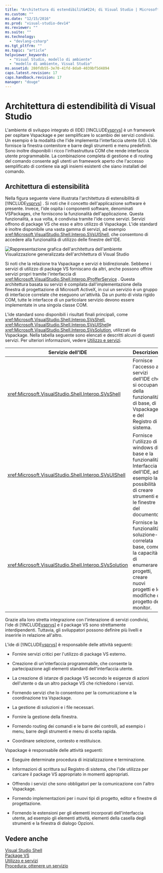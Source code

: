 ```yaml
---
title: "Architettura di estendibilit&#224; di Visual Studio | Microsoft Docs"
ms.custom: ""
ms.date: "12/15/2016"
ms.prod: "visual-studio-dev14"
ms.reviewer: ""
ms.suite: ""
ms.technology: 
  - "devlang-csharp"
ms.tgt_pltfrm: ""
ms.topic: "article"
helpviewer_keywords: 
  - "Visual Studio, modello di ambiente"
  - "modello di ambiente, Visual Studio"
ms.assetid: 280fdb55-3e70-41fd-8da0-4039bf5d4894
caps.latest.revision: 17
caps.handback.revision: 17
manager: "douge"
---
```

# Architettura di estendibilit&#224; di Visual Studio
L'ambiente di sviluppo integrato di \(IDE\) [!INCLUDE[vsprvs](../code-quality/includes/vsprvs_md.md)] è un framework per ospitare Vspackage e per semplificare lo scambio dei servizi condivisi.  Un esempio è la modalità che l'ide implementa l'interfaccia utente \(UI\).  L'ide fornisce la finestra contenitore e barre degli strumenti e menu predefiniti.  Sono inoltre disponibili i ricco l'infrastruttura COM che rende interfaccia utente programmabile.  La combinazione completa di gestione e di routing del comando consente agli utenti un framework aperto che l'accesso semplificato di contiene sia agli insiemi esistenti che siano installati del comando.  
  
## Architettura di estensibilità  
 Nella figura seguente viene illustrata l'architettura di estensibilità di [!INCLUDE[vsprvs](../code-quality/includes/vsprvs_md.md)] .  Si noti che il concetto dell'applicazione software è presente.  Invece, l'ide ospita i componenti software, denominati VSPackages, che forniscono la funzionalità dell'applicazione.  Questa funzionalità, a sua volta, è condivisa tramite l'ide come servizi.  Servizi offrono di package VS che esso e altro utilizzo di Vspackage.  L'ide standard è inoltre disponibile una vasta gamma di servizi, ad esempio <xref:Microsoft.VisualStudio.Shell.Interop.SVsUIShell>, che consentono di accedere alla funzionalità di utilizzo delle finestre dell'IDE.  
  
 ![Rappresentazione grafica dell'architettura dell'ambiente](~/extensibility/internals/media/environment.gif "environment")  
Visualizzazione generalizzata dell'architettura di Visual Studio  
  
 Si noti che la relazione tra Vspackage e servizi è bidirezionale.  Sebbene i servizi di utilizzo di package VS forniscano da altri, anche possono offrire servizi propri tramite l'interfaccia di <xref:Microsoft.VisualStudio.Shell.Interop.IProfferService> .  Questa architettura basata su servizi è compilata dall'implementazione della finestra di progettazione di Microsoft ActiveX, in cui un servizio è un gruppo di interfacce correlate che eseguono un'attività.  Da un punto di vista rigido COM, tutte le interfacce di un particolare servizio devono essere implementate in una singola classe COM.  
  
 L'ide standard sono disponibili i risultati finali principali, come <xref:Microsoft.VisualStudio.Shell.Interop.SVsShell>, <xref:Microsoft.VisualStudio.Shell.Interop.SVsUIShell>e <xref:Microsoft.VisualStudio.Shell.Interop.SVsSolution>, utilizzati da Vspackage.  Nella tabella seguente sono elencati e descritti alcuni di questi servizi.  Per ulteriori informazioni, vedere [Utilizzo e servizi](../extensibility/using-and-providing-services.md).  
  
|Servizio dell'IDE|Descrizione|  
|-----------------------|-----------------|  
|<xref:Microsoft.VisualStudio.Shell.Interop.SVsShell>|Fornisce l'accesso ai servizi dell'IDE che si occupano della funzionalità di base, di Vspackage e del Registro di sistema.|  
|<xref:Microsoft.VisualStudio.Shell.Interop.SVsUIShell>|Fornisce l'utilizzo di windows di base e la funzionalità Interfaccia dell'IDE, ad esempio la possibilità di creare strumenti e le finestre del documento.|  
|<xref:Microsoft.VisualStudio.Shell.Interop.SVsSolution>|Fornisce la funzionalità soluzione\-correlata base, come la capacità di enumerare i progetti, creare nuovi progetti e le modifiche di progetto del monitor.|  
  
 Grazie alla loro stretta integrazione con l'interazione di servizi condivisi, l'ide di [!INCLUDE[vsprvs](../code-quality/includes/vsprvs_md.md)] e il package VS sono strettamente interdipendenti.  Tuttavia, gli sviluppatori possono definire più livelli e inserirle in relazione all'altro.  
  
 L'ide di [!INCLUDE[vsprvs](../code-quality/includes/vsprvs_md.md)] è responsabile delle attività seguenti:  
  
-   Fornire servizi critici per l'utilizzo di package VS esterno.  
  
-   Creazione di un'interfaccia programmabile, che consente la partecipazione agli elementi standard dell'interfaccia utente.  
  
-   La creazione di istanze di package VS secondo le esigenze di azioni dell'utente o da un altro package VS che richiedono i servizi.  
  
-   Fornendo servizi che lo consentono per la comunicazione e la coordinazione tra Vspackage.  
  
-   La gestione di soluzioni e i file necessari.  
  
-   Fornire la gestione della finestra.  
  
-   Fornendo routing dei comandi e le barre dei controlli, ad esempio i menu, barre degli strumenti e menu di scelta rapida.  
  
-   Coordinare selezione, contesto e restituisce.  
  
 Vspackage è responsabile delle attività seguenti:  
  
-   Eseguire determinate procedura di inizializzazione e terminazione.  
  
-   Informazioni di scrittura sul Registro di sistema, che l'ide utilizza per caricare il package VS appropriato in momenti appropriati.  
  
-   Offrendo i servizi che sono obbligatori per la comunicazione con l'altro Vspackage.  
  
-   Fornendo implementazioni per i nuovi tipi di progetto, editor e finestre di progettazione.  
  
-   Fornendo le estensioni per gli elementi incorporati dell'interfaccia utente, ad esempio gli elementi attività, elementi della casella degli strumenti e la finestra di dialogo Opzioni.  
  
## Vedere anche  
 [Visual Studio Shell](../extensibility/internals/visual-studio-shell.md)   
 [Package VS](../extensibility/internals/vspackages.md)   
 [Utilizzo e servizi](../extensibility/using-and-providing-services.md)   
 [Procedura: ottenere un servizio](../Topic/How%20to:%20Get%20a%20Service.md)